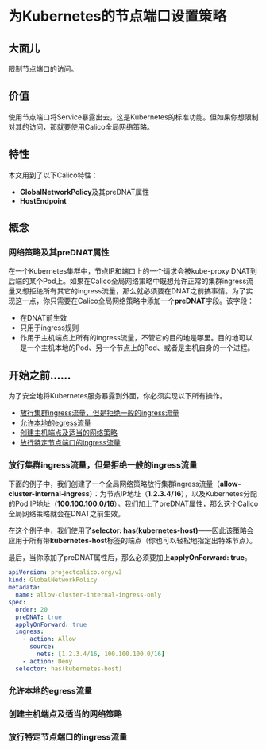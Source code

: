 # 为Kubernetes的节点端口设置策略

## 大面儿

限制节点端口的访问。

## 价值

使用节点端口将Service暴露出去，这是Kubernetes的标准功能。但如果你想限制对其的访问，那就要使用Calico全局网络策略。

## 特性

本文用到了以下Calico特性：

- **GlobalNetworkPolicy**及其preDNAT属性
- **HostEndpoint**

## 概念

### 网络策略及其preDNAT属性

在一个Kubernetes集群中，节点IP和端口上的一个请求会被kube-proxy DNAT到后端的某个Pod上。如果在Calico全局网络策略中既想允许正常的集群ingress流量又想拒绝所有其它的ingress流量，那么就必须要在DNAT之前搞事情。为了实现这一点，你只需要在Calico全局网络策略中添加一个**preDNAT**字段。该字段：

- 在DNAT前生效
- 只用于ingress规则
- 作用于主机端点上所有的ingress流量，不管它的目的地是哪里。目的地可以是一个主机本地的Pod、另一个节点上的Pod、或者是主机自身的一个进程。

## 开始之前……

为了安全地将Kubernetes服务暴露到外面，你必须实现以下所有操作。

- [放行集群ingress流量，但是拒绝一般的ingress流量](#放行集群ingress流量，但是拒绝一般的ingress流量)
- [允许本地的egress流量](#允许本地的egress流量)
- [创建主机端点及适当的网络策略](#创建主机端点及适当的网络策略)
- [放行特定节点端口的ingress流量](#放行特定节点端口的ingress流量)

### 放行集群ingress流量，但是拒绝一般的ingress流量

下面的例子中，我们创建了一个全局网络策略放行集群ingress流量（**allow-cluster-internal-ingress**）：为节点IP地址（**1.2.3.4/16**），以及Kubernetes分配的Pod IP地址（**100.100.100.0/16**）。我们加上了preDNAT属性，那么这个Calico全局网络策略就会在DNAT之前生效。

在这个例子中，我们使用了**selector: has(kubernetes-host)**——因此该策略会应用于所有带**kubernetes-host**标签的端点（你也可以轻松地指定出特殊节点）。

最后，当你添加了preDNAT属性后，那么必须要加上**applyOnForward: true**。

```yaml
apiVersion: projectcalico.org/v3
kind: GlobalNetworkPolicy
metadata:
  name: allow-cluster-internal-ingress-only
spec:
  order: 20
  preDNAT: true
  applyOnForward: true
  ingress:
    - action: Allow
      source:
        nets: [1.2.3.4/16, 100.100.100.0/16]
    - action: Deny
  selector: has(kubernetes-host)
```

### 允许本地的egress流量

### 创建主机端点及适当的网络策略

### 放行特定节点端口的ingress流量